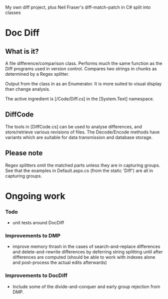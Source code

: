 My own diff project, plus Neil Fraser's diff-match-patch in C# split into classes

Doc Diff
========

What is it?
-----------

A file difference/comparison class. Performs much the same function as the Diff programs used in version control.
Compares two strings in chunks as determined by a Regex splitter.

Output from the class in as an Enumerator. It is more suited to visual display than change analysis.

The active ingredient is [/Code/Diff.cs] in the [System.Text] namespace.

DiffCode
--------

The tools in [DiffCode.cs] can be used to analyse differences, and store/retrieve various revisions of files.
The Decode/Encode methods have variants which are suitable for data transmission and database storage.

Please note
-----------

Regex splitters omit the matched parts unless they are in capturing groups. See that the examples in Default.aspx.cs (from the static 'Diff') are all in capturing groups.

Ongoing work
============

### Todo
- unit tests around DocDiff

### Improvements to DMP
- improve memory thrash in the cases of search-and-replace differences and delete-and-rewrite differences by
  deferring string splitting until after differences are computed (should be able to work with indexes alone
  and post-process the actual edits afterwards)

### Improvements to DocDiff
- Include some of the divide-and-conquer and early group rejection from DMP.